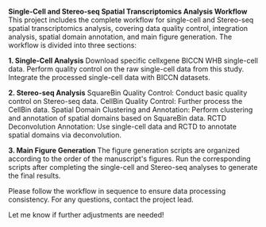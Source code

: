 **Single-Cell and Stereo-seq Spatial Transcriptomics Analysis Workflow**
This project includes the complete workflow for single-cell and Stereo-seq spatial transcriptomics analysis, covering data quality control, integration analysis, spatial domain annotation, and main figure generation. The workflow is divided into three sections:

**1. Single-Cell Analysis**
Download specific cellxgene BICCN WHB single-cell data.
Perform quality control on the raw single-cell data from this study.
Integrate the processed single-cell data with BICCN datasets.

**2. Stereo-seq Analysis**
SquareBin Quality Control: Conduct basic quality control on Stereo-seq data.
CellBin Quality Control: Further process the CellBin data.
Spatial Domain Clustering and Annotation: Perform clustering and annotation of spatial domains based on SquareBin data.
RCTD Deconvolution Annotation: Use single-cell data and RCTD to annotate spatial domains via deconvolution.

**3. Main Figure Generation**
The figure generation scripts are organized according to the order of the manuscript's figures. Run the corresponding scripts after completing the single-cell and Stereo-seq analyses to generate the final results.

Please follow the workflow in sequence to ensure data processing consistency. For any questions, contact the project lead.

Let me know if further adjustments are needed!
